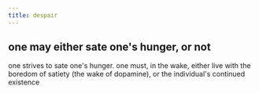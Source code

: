 ```yaml
---
title: despair
---
```


## one may either sate one's hunger, or not
one strives to sate one's hunger.
one must, in the wake, either live with the boredom of satiety (the wake of dopamine), or the individual's continued existence
